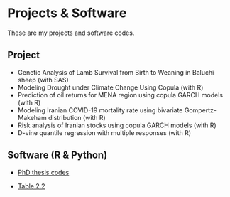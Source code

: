 ---
---

# Projects & Software
These are my projects and software codes.

## Project

* Genetic Analysis of Lamb Survival from Birth to Weaning in Baluchi sheep (with SAS)  
* Modeling Drought under Climate Change Using Copula (with R)  
* Prediction of oil returns for MENA region using copula GARCH models (with R)  
* Modeling Iranian COVID-19 mortality rate using bivariate Gompertz-Makeham distribution (with R)  
* Risk analysis of Iranian stocks using copula GARCH models (with R)  
* D-vine quantile regression with multiple responses (with R)  

## Software (R & Python)

* [PhD thesis codes](http://m-amini.profcms.um.ac.ir/imagesm/165/Graduate_Students/H.A._Mohtashami.rar)
- [Table 2.2](http://m-amini.profcms.um.ac.ir/imagesm/165/Graduate_Students/H.A._Mohtashami.rar)
 

